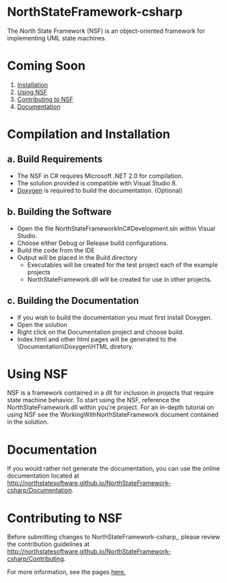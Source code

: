 NorthStateFramework-csharp
==========================

The North State Framework (NSF) is an object-oriented framework for implementing UML state machines.

Coming Soon
===========

1. [Installation](#compilation-and-installation)
2. [Using NSF](#using-nsf)
3. [Contributing to NSF](#contributing-to-nsf) 
4. [Documentation](#documentation)

Compilation and Installation
============================

a. Build Requirements
---------------------
* The NSF in C# requires Microsoft .NET 2.0 for compilation.  
* The solution provided is compatible with Visual Studio 8.
* <a href="http://www.doxygen.org/">Doxygen</a> is required to build the documentation. (Optional)

b. Building the Software
------------------------
* Open the file NorthStateFrameworkInC#Development.sln within Visual Studio.
* Choose either Debug or Release build configurations.
* Build the code from the IDE
* Output will be placed in the Build directory
	* Executables will be created for the test project each of the example projects
	* NorthStateFramework.dll will be created for use in other projects.

c. Building the Documentation
-----------------------------
* If you wish to build the documentation you must first install Doxygen.
* Open the solution
* Right click on the Documentation project and choose build.
* Index.html and other html pages will be generated to the \Documentation\Doxygen\HTML diretory.

Using NSF
=========
NSF is a framework contained in a dll for inclusion in projects that require state machine behavior.  To start using the NSF, reference the NorthStateFramework.dll within you're project.  For an in-depth tutorial on using NSF see the WorkingWithNorthStateFramework document contained in the solution.

Documentation
=============
If you would rather not generate the documentation, you can use the online documentation located at http://northstatesoftware.github.io/NorthStateFramework-csharp/Documentation.

Contributing to NSF
====================
Before submitting changes to NorthStateFramework-csharp,, please review the contribution guidelines at http://northstatesoftware.github.io/NorthStateFramework-csharp/Contributing.

For more information, see the pages <a href="http://northstatesoftware.github.io/NorthStateFramework-csharp/index.html">here.</a>
